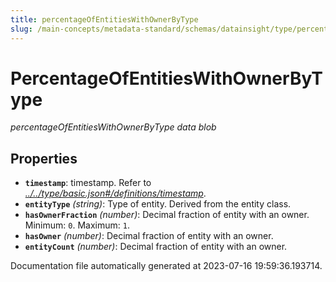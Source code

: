 ```yaml
---
title: percentageOfEntitiesWithOwnerByType
slug: /main-concepts/metadata-standard/schemas/datainsight/type/percentageofentitieswithownerbytype
---
```


# PercentageOfEntitiesWithOwnerByType

*percentageOfEntitiesWithOwnerByType data blob*

## Properties

- **`timestamp`**: timestamp. Refer to *[../../type/basic.json#/definitions/timestamp](#/../type/basic.json#/definitions/timestamp)*.
- **`entityType`** *(string)*: Type of entity. Derived from the entity class.
- **`hasOwnerFraction`** *(number)*: Decimal fraction of entity with an owner. Minimum: `0`. Maximum: `1`.
- **`hasOwner`** *(number)*: Decimal fraction of entity with an owner.
- **`entityCount`** *(number)*: Decimal fraction of entity with an owner.


Documentation file automatically generated at 2023-07-16 19:59:36.193714.
